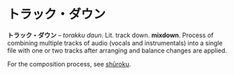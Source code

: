 # トラック・ダウン

**トラック・ダウン** – *torakku daun*. Lit. track down. **mixdown**. Process of combining multiple tracks of audio (vocals and instrumentals) into a single file with one or two tracks after arranging and balance changes are applied.  
  
For the composition process, see [shūroku](https://seiyuu.yakuaru.com/%E3%81%97%E3%82%85%E3%81%86%E3%82%8D%E3%81%8F%20%28%E5%8F%8E%E9%8C%B2%29).
